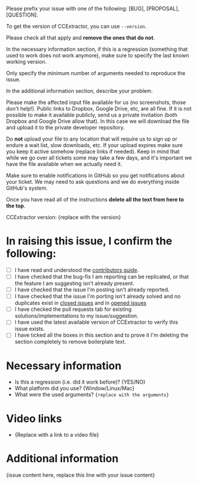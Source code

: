 Please prefix your issue with one of the following: [BUG], [PROPOSAL], [QUESTION].

To get the version of CCExtractor, you can use `--version`.

Please check all that apply and **remove the ones that do not**.

In the necessary information section, if this is a regression (something that used to work does not work anymore), make sure to specify the last known working version.

Only specify the minimum number of arguments needed to reproduce the issue.

In the additional information section, describe your problem.

Please make the affected input file available for us (no screenshots, those don't help!). Public links to Dropbox, Google Drive, etc, are all fine. If it is not possible to make it available publicly, send us a private invitation (both Dropbox and Google Drive allow that). In this case we will download the file and upload it to the private developer repository.

Do **not** upload your file to any location that will require us to sign up or endure a wait list, slow downloads, etc. If your upload expires make sure you keep it active somehow (replace links if needed). Keep in mind that while we go over all tickets some may take a few days, and it's important we have the file available when we actually need it.

Make sure to enable notifications in GitHub so you get notifications about your ticket. We may need to ask questions and we do everything inside GitHub's system.

Once you have read all of the instructions **delete all the text from here to the top**.

CCExtractor version: {replace with the version}

# In raising this issue, I confirm the following:

- [ ] I have read and understood the [contributors guide](https://github.com/CCExtractor/ccextractor/blob/master/.github/CONTRIBUTING.md).
- [ ] I have checked that the bug-fix I am reporting can be replicated, or that the feature I am suggesting isn't already present.
- [ ] I have checked that the issue I'm posting isn't already reported.
- [ ] I have checked that the issue I'm porting isn't already solved and no duplicates exist in [closed issues](https://github.com/CCExtractor/ccextractor/issues?q=is%3Aissue+is%3Aclosed) and in [opened issues](https://github.com/CCExtractor/ccextractor/issues)
- [ ] I have checked the pull requests tab for existing solutions/implementations to my issue/suggestion.
- [ ] I have used the latest available version of CCExtractor to verify this issue exists.
- [ ] I have ticked all the boxes in this section and to prove it I'm deleting the section completely to remove boilerplate text.

# Necessary information

- Is this a regression (i.e. did it work before)? {YES/NO}
- What platform did you use? {Window/Linux/Mac}
- What were the used arguments? `{replace with the arguments}`

# Video links

* {Replace with a link to a video file}

# Additional information

{issue content here, replace this line with your issue content}
